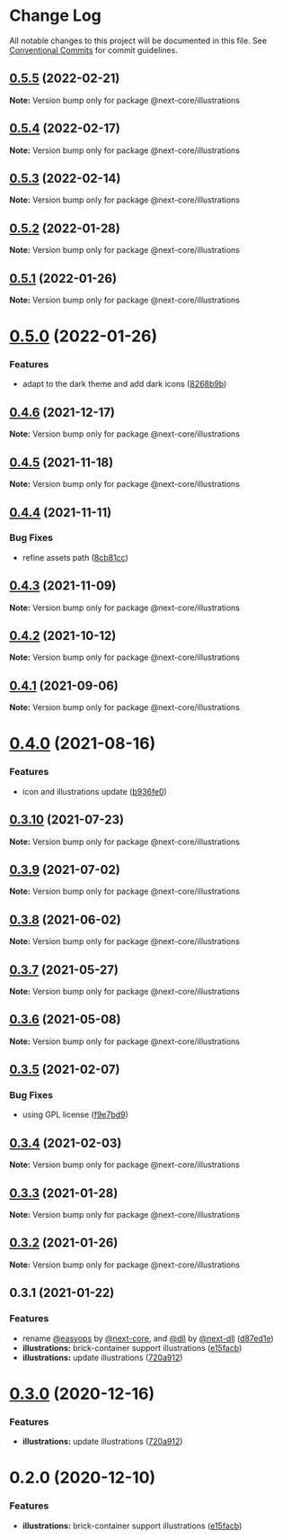 # Change Log

All notable changes to this project will be documented in this file.
See [Conventional Commits](https://conventionalcommits.org) for commit guidelines.

## [0.5.5](https://github.com/easyops-cn/next-core/compare/@next-core/illustrations@0.5.4...@next-core/illustrations@0.5.5) (2022-02-21)

**Note:** Version bump only for package @next-core/illustrations





## [0.5.4](https://github.com/easyops-cn/next-core/compare/@next-core/illustrations@0.5.3...@next-core/illustrations@0.5.4) (2022-02-17)

**Note:** Version bump only for package @next-core/illustrations





## [0.5.3](https://github.com/easyops-cn/next-core/compare/@next-core/illustrations@0.5.2...@next-core/illustrations@0.5.3) (2022-02-14)

**Note:** Version bump only for package @next-core/illustrations





## [0.5.2](https://github.com/easyops-cn/next-core/compare/@next-core/illustrations@0.5.1...@next-core/illustrations@0.5.2) (2022-01-28)

**Note:** Version bump only for package @next-core/illustrations





## [0.5.1](https://github.com/easyops-cn/next-core/compare/@next-core/illustrations@0.5.0...@next-core/illustrations@0.5.1) (2022-01-26)

**Note:** Version bump only for package @next-core/illustrations

# [0.5.0](https://github.com/easyops-cn/next-core/compare/@next-core/illustrations@0.4.6...@next-core/illustrations@0.5.0) (2022-01-26)

### Features

- adapt to the dark theme and add dark icons ([8268b9b](https://github.com/easyops-cn/next-core/commit/8268b9b4309d56bd2ca35465b00b92cc78634863))

## [0.4.6](https://github.com/easyops-cn/next-core/compare/@next-core/illustrations@0.4.5...@next-core/illustrations@0.4.6) (2021-12-17)

**Note:** Version bump only for package @next-core/illustrations

## [0.4.5](https://github.com/easyops-cn/next-core/compare/@next-core/illustrations@0.4.4...@next-core/illustrations@0.4.5) (2021-11-18)

**Note:** Version bump only for package @next-core/illustrations

## [0.4.4](https://github.com/easyops-cn/next-core/compare/@next-core/illustrations@0.4.3...@next-core/illustrations@0.4.4) (2021-11-11)

### Bug Fixes

- refine assets path ([8cb81cc](https://github.com/easyops-cn/next-core/commit/8cb81cc748ee14686d71bce1a86dd0fdda1037e9))

## [0.4.3](https://github.com/easyops-cn/next-core/compare/@next-core/illustrations@0.4.2...@next-core/illustrations@0.4.3) (2021-11-09)

**Note:** Version bump only for package @next-core/illustrations

## [0.4.2](https://github.com/easyops-cn/next-core/compare/@next-core/illustrations@0.4.1...@next-core/illustrations@0.4.2) (2021-10-12)

**Note:** Version bump only for package @next-core/illustrations

## [0.4.1](https://github.com/easyops-cn/next-core/compare/@next-core/illustrations@0.4.0...@next-core/illustrations@0.4.1) (2021-09-06)

**Note:** Version bump only for package @next-core/illustrations

# [0.4.0](https://github.com/easyops-cn/next-core/compare/@next-core/illustrations@0.3.10...@next-core/illustrations@0.4.0) (2021-08-16)

### Features

- icon and illustrations update ([b936fe0](https://github.com/easyops-cn/next-core/commit/b936fe0e52259283cb88a89f50cb27088b894b8b))

## [0.3.10](https://github.com/easyops-cn/next-core/compare/@next-core/illustrations@0.3.9...@next-core/illustrations@0.3.10) (2021-07-23)

**Note:** Version bump only for package @next-core/illustrations

## [0.3.9](https://github.com/easyops-cn/next-core/compare/@next-core/illustrations@0.3.8...@next-core/illustrations@0.3.9) (2021-07-02)

**Note:** Version bump only for package @next-core/illustrations

## [0.3.8](https://github.com/easyops-cn/next-core/compare/@next-core/illustrations@0.3.7...@next-core/illustrations@0.3.8) (2021-06-02)

**Note:** Version bump only for package @next-core/illustrations

## [0.3.7](https://github.com/easyops-cn/next-core/compare/@next-core/illustrations@0.3.6...@next-core/illustrations@0.3.7) (2021-05-27)

**Note:** Version bump only for package @next-core/illustrations

## [0.3.6](https://github.com/easyops-cn/next-core/compare/@next-core/illustrations@0.3.5...@next-core/illustrations@0.3.6) (2021-05-08)

**Note:** Version bump only for package @next-core/illustrations

## [0.3.5](https://github.com/easyops-cn/next-core/compare/@next-core/illustrations@0.3.4...@next-core/illustrations@0.3.5) (2021-02-07)

### Bug Fixes

- using GPL license ([f9e7bd9](https://github.com/easyops-cn/next-core/commit/f9e7bd9))

## [0.3.4](https://github.com/easyops-cn/next-core/compare/@next-core/illustrations@0.3.3...@next-core/illustrations@0.3.4) (2021-02-03)

**Note:** Version bump only for package @next-core/illustrations

## [0.3.3](https://github.com/easyops-cn/next-core/compare/@next-core/illustrations@0.3.2...@next-core/illustrations@0.3.3) (2021-01-28)

**Note:** Version bump only for package @next-core/illustrations

## [0.3.2](https://git.easyops.local/anyclouds/next-core/compare/@next-core/illustrations@0.3.1...@next-core/illustrations@0.3.2) (2021-01-26)

**Note:** Version bump only for package @next-core/illustrations

## 0.3.1 (2021-01-22)

### Features

- rename [@easyops](https://git.easyops.local/easyops) by [@next-core](https://git.easyops.local/next-core), and [@dll](https://git.easyops.local/dll) by [@next-dll](https://git.easyops.local/next-dll) ([d87ed1e](https://git.easyops.local/anyclouds/next-core/commits/d87ed1e))
- **illustrations:** brick-container support illustrations ([e15facb](https://git.easyops.local/anyclouds/next-core/commits/e15facb))
- **illustrations:** update illustrations ([720a912](https://git.easyops.local/anyclouds/next-core/commits/720a912))

# [0.3.0](https://git.easyops.local/anyclouds/next-core/compare/@easyops/illustrations@0.2.0...@easyops/illustrations@0.3.0) (2020-12-16)

### Features

- **illustrations:** update illustrations ([720a912](https://git.easyops.local/anyclouds/next-core/commits/720a912))

# 0.2.0 (2020-12-10)

### Features

- **illustrations:** brick-container support illustrations ([e15facb](https://git.easyops.local/anyclouds/next-core/commits/e15facb))
